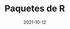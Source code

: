 ---
# date: "2021-10-12"
# external_link: ""
# image:
#   caption: Photo by rawpixel on Unsplash
#   focal_point: Smart
# summary: Una colección de paquetes de R creados por mí.
# tags:
# - r
# - paquete
# title: Paquetes
# url_code: ""
# url_pdf: ""
# url_slides: ""
# url_video: ""
title: "Paquetes de R"  
summary: Una colección de paquetes de R creados por mí.  
date: "2021-10-12"  
type: "widget_page"
---